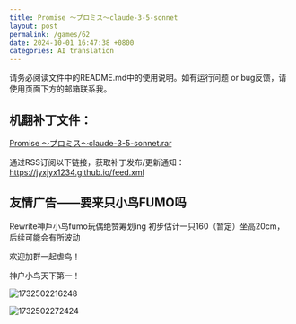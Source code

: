 ```yaml
---
title: Promise ～プロミス～claude-3-5-sonnet
layout: post
permalink: /games/62
date: 2024-10-01 16:47:38 +0800
categories: AI translation
---
```



请务必阅读文件中的README.md中的使用说明。如有运行问题 or bug反馈，请使用页面下方的邮箱联系我。

## 机翻补丁文件：

[Promise ～プロミス～claude-3-5-sonnet.rar](../resources/Promise%20%EF%BD%9E%E3%83%97%E3%83%AD%E3%83%9F%E3%82%B9%EF%BD%9Eclaude-3-5-sonnet.rar)

 

通过RSS订阅以下链接，获取补丁发布/更新通知：https://jyxjyx1234.github.io/feed.xml

## 友情广告——要来只小鸟FUMO吗

Rewrite神戶小鸟fumo玩偶绝赞筹划ing 初步估计一只160（暂定）坐高20cm，后续可能会有所波动

欢迎加群一起虐鸟！

神户小鸟天下第一！

![1732502216248](image/广告/1732502216248.png)

![1732502272424](image/广告/1732502272424.png)
